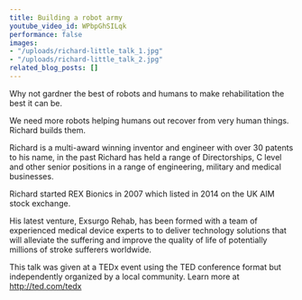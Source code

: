 ```yaml
---
title: Building a robot army
youtube_video_id: WPbpGhSILqk
performance: false
images:
- "/uploads/richard-little_talk_1.jpg"
- "/uploads/richard-little_talk_2.jpg"
related_blog_posts: []
---
```


Why not gardner the best of robots and humans to make rehabilitation the best it can be.

We need more robots helping humans out recover from very human things. Richard builds them.

Richard is a multi-award winning inventor and engineer with over 30 patents to his name, in the past Richard has held a range of Directorships, C level and other senior positions in a range of engineering, military and medical businesses.

Richard started REX Bionics in 2007 which listed in 2014 on the UK AIM stock exchange.

His latest venture, Exsurgo Rehab, has been formed with a team of experienced medical device experts to to deliver technology solutions that will alleviate the suffering and improve the quality of life of potentially millions of stroke sufferers worldwide.

This talk was given at a TEDx event using the TED conference format but independently organized by a local community. Learn more at http://ted.com/tedx
